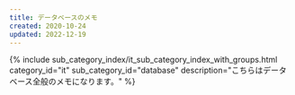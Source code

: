 ```yaml
---
title: データベースのメモ
created: 2020-10-24
updated: 2022-12-19
---
```

{% include sub_category_index/it_sub_category_index_with_groups.html
    category_id="it"
    sub_category_id="database"
    description="こちらはデータベース全般のメモになります。" %}
